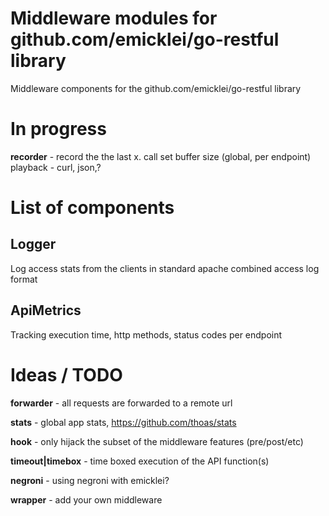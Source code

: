 # Middleware modules for github.com/emicklei/go-restful library

Middleware components for the github.com/emicklei/go-restful library

# In progress

**recorder** - record the the last x. call
set buffer size (global, per endpoint)
playback - curl, json,?

# List of components

## Logger
Log access stats from the clients in standard apache combined access log format

## ApiMetrics
Tracking execution time, http methods, status codes per endpoint

# Ideas / TODO

**forwarder** - all requests are forwarded to a remote url

**stats** - global app stats, https://github.com/thoas/stats

**hook** - only hijack the subset of the middleware features (pre/post/etc)

**timeout|timebox** - time boxed execution of the API function(s)

**negroni** - using negroni with emicklei?

**wrapper** - add your own middleware
